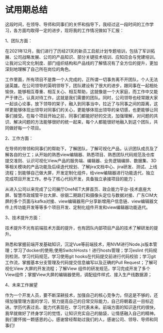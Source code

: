 # 试用期总结

这段时间，在领导、导师和同事们的关怀和指导下，我经过这一段时间的工作学习，各方面均取得一定的进步，现将我的工作情况做如下汇报：

1、团队方面：

在2021年12月，我们进行了历经21天的新员工启航计划专题培训，包括了军训拓展、公司战略发展、公司的产品知识、部分关键技术培训、应知应会与党建培训。让我对公司文化制度、部门组织结构和产品线的了解情况有了全方位的提升，更加深刻地理解了自己所在岗位的角色。

工作里面，所有项目不是靠一个人完成的，正所谓一切事务离不开团队，个人无法逞英雄。在公司领导的英明领导下，团队建设有了很大的进步，跟同事在一起相处愉快，能够相互尊重、相互关心、相互帮助，这就像是一个大家庭，而工作中又能严于律己，认真对待工作，这就是我们需要的团队。同时，公司领导也经常跟大家一起谈心论事，放下领导的架子，融入到同事当中，拉近了与同事之间的距离，这样更能够体现出领导对同事们的关心，更能够体现出领导的亲切感，也更能够让同事们接受。在每个项目开始之前，同事们都能好好的交流，加强理解，对问题的共识、解决问题的方法能够很好的统一起来，每个人都能很好地融入到这个团队，共同做好每一个项目。

2、工作方面：

在导师的带领和同事们的帮助下，了解团队，了解可视化产品，认识团队成员及了解各自的分工；从开始的熟悉view编辑器、熟悉项目、熟悉团队代码规范及仓库提交准则、认识可视化View产品的服务端、编辑器、业务逻辑编排、数据集、3D等相关模块的产品功能及后续迭代规划、了解jira文档中心、jira研发、测试、上线流程；到能够自己做大屏，开发定制化组件，给view编辑器进行功能迭代，独立完成项目开发工作。参与了核心代码开发，具备独立承接项目的能力；

从进入公司以来完成了公司展厅OneNET大屏首页、政企能力平台-技术底座大屏、智慧市政城管平台大屏、徐钢二期路灯和摄像头定位与数据对接、广东CIM大屏的多个页面与kafka对接、view编辑器用户分享新增用户信息链、view编辑器文件上传功能开发等等多个项目开发、定制化组件开发和view编辑器功能迭代。

3、技术提升方面：

技术提升不光有前端技术方面的提升，也有团队内部项目产品的技术了解研发的提升。

熟悉和掌握前端开发基础知识，沉淀Vue等前端技术，用NVM进行Node.js版本管理；学习了docker的使用;使用SwitchHosts！进行hosts管理；学习eslint 代码规则检测，学习代码规范，学习使用git hooks在代码提交前进行代码校验；学习git工作流，掌握基本分支管理及代码提交信息编写以及正确的Pull Request；了解可视化View 大屏的开发流程；了解View 组件的研发规范，学习完成开发了多个View组件；掌握View大屏的编辑器使用，调配组件样式、接入生产线数据源；

4、未来工作展望

作为一个开发人员，要不断深耕技术，加强自己的核心竞争力，但这是不够的，还得加强管理方面的学习，努力提高自己的日常交际能力，自己将朝着这一目标迈进。学历代表过去、能力代表现在、学习代表未来。前端方面的知识迭代的很快，我早就做好了终身学习的觉悟，让知识充实自己的脑袋，让情感融入自己的精神。我们要怀揣一颗感恩的心，感谢曾经帮助过我们的人，感谢公司、领导、导师和同事们!

